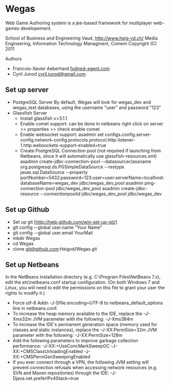 Wegas
=======================
Web Game Authoring system is a jee-based framework for multiplayer web-games developement.

School of Business and Engineering Vaud, http://www.heig-vd.ch/
Media Engineering, Information Technology Managment, Comem
Copyright (C) 2011

Authors
*   Francois-Xavier Aeberhard fx@red-agent.com
*   Cyril Junod cyril.junod@gmail.com


Set up server
------------------------
*   PostgreSQL Server
    By default, Wegas will look for wegas_dev and wegas_test databases, using the username "user" and password "123"
*   Glassfish Server
    - Install glassfish v>3.1.1
    - Enable comet support:
      can be done in netbeans right click on server >> properties >> check enable comet
    - Enable websocket support:
      asadmin set configs.config.server-config.network-config.protocols.protocol.http-listener-1.http.websockets-support-enabled=true
    - Create PostgreSQL Connection pool
      (not required if launching from Netbeans, since it will automatically use glassfish-resources.xml)
      asadmin create-jdbc-connection-pool --datasourceclassname org.postgresql.ds.PGSimpleDataSource --restype javax.sql.DataSource --property portNumber=5432:password=123:user=user:serverName=localhost:databaseName=wegas_dev jdbc/wegas_dev_pool
      asadmin ping-connection-pool jdbc/wegas_dev_pool
      asadmin create-jdbc-resource --connectionpoolid jdbc/wegas_dev_pool jdbc/wegas_dev

Set up Github
------------------------
*  Set up git [http://help.github.com/win-set-up-git/]
*  git config --global user.name "Your Name"
*  git config --global user.email YourMail
*  mkdir Wegas
*  cd Wegas
*  clone git@github.com:Heigvd/Wegas.git

Set up Netbeans
------------------------
In the NetBeans installation directory (e.g. C:\Program Files\NetBeans 7.x), edit the etc\netbeans.conf startup configuration. (On both Windows 7 and Linux, you will need to edit the permissions on this file to grant your user the rights to modify it.)

*  Force utf-8
   Addn -J-Dfile.encoding=UTF-8 to netbeans_default_options line in netbeans.conf.
*  To increase the heap memory available to the IDE, replace the -J-Xms32m JVM parameter with the following:
   -J-Xms384m
*  To increase the IDE's permanent generation space (memory used for classes and static instances), replace the -J-XX:PermSize=32m JVM parameter with the following:
   -J-XX:PermSize=128m
*  Add the following parameters to improve garbage collection performance:
   -J-XX:+UseConcMarkSweepGC -J-XX:+CMSClassUnloadingEnabled -J-XX:+CMSPermGenSweepingEnabled
*  If you ever connect through a VPN, the following JVM setting will prevent connection refusals when accessing network resources (e.g. SVN and Maven repositories) through the IDE:
   -J-Djava.net.preferIPv4Stack=true
